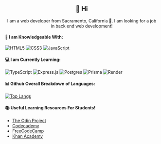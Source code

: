 <h2 align="center">👋 Hi</h2>
<p align="center"> I am a web developer from Sacramento, California 📍. I am looking for a job in back end web development!</p>
<h4> 🧠 I am Knowledgeable With:</h4>

![HTML5](https://img.shields.io/badge/html5-%23E34F26.svg?style=for-the-badge&logo=html5&logoColor=white)
![CSS3](https://img.shields.io/badge/css3-%231572B6.svg?style=for-the-badge&logo=css3&logoColor=white)
![JavaScript](https://img.shields.io/badge/javascript-%23F7DF1E.svg?style=for-the-badge&logo=javascript&logoColor=black)

<h4>💻 I am Currently Learning:</h4>

![TypeScript](https://img.shields.io/badge/typescript-%23007ACC.svg?style=for-the-badge&logo=typescript&logoColor=white)
![Express.js](https://img.shields.io/badge/express.js-%23404d59.svg?style=for-the-badge&logo=express&logoColor=%2361DAFB)
![Postgres](https://img.shields.io/badge/postgres-%23316192.svg?style=for-the-badge&logo=postgresql&logoColor=white)
![Prisma](https://img.shields.io/badge/Prisma-3982CE?style=for-the-badge&logo=Prisma&logoColor=white)
![Render](https://img.shields.io/badge/Render-%46E3B7.svg?style=for-the-badge&logo=render&logoColor=white)

<h4>📊 Github Overall Breakdown of Languages:</h4>

[![Top Langs](https://github-readme-stats.vercel.app/api/top-langs/?username=MichaelColeman&langs_count=9&text_color=ffffff&hide_border=true&hide_title=true&theme=transparent)](https://github.com/MichaelColeman?tab=repositories)

<h4>📚 Useful Learning Resources For Students!</h4>

- [The Odin Project](https://www.theodinproject.com/)
- [Codecademy](https://www.codecademy.com/)
- [FreeCodeCamp](https://www.freecodecamp.org/)
- [Khan Academy](https://www.khanacademy.org/)
